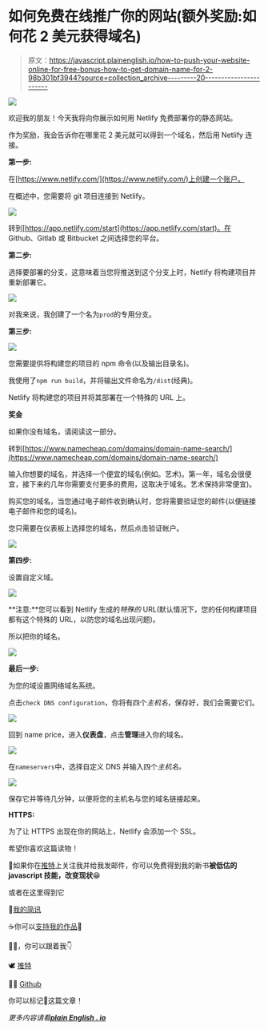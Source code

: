 # 如何免费在线推广你的网站(额外奖励:如何花 2 美元获得域名)

> 原文：<https://javascript.plainenglish.io/how-to-push-your-website-online-for-free-bonus-how-to-get-domain-name-for-2-98b301bf3944?source=collection_archive---------20----------------------->

![](img/53ef29c49f2925f362a6d148b8b69382.png)

欢迎我的朋友！今天我将向你展示如何用 Netlify 免费部署你的静态网站。

作为奖励，我会告诉你在哪里花 2 美元就可以得到一个域名，然后用 Netlify 连接。

**第一步:**

在[https://www.netlify.com/](https://www.netlify.com/)上创建一个账户。

在概述中，您需要将 git 项目连接到 Netlify。

![](img/5821b6883febb3c5e3904db1d8153097.png)

转到[https://app.netlify.com/start](https://app.netlify.com/start)。在 Github、Gitlab 或 Bitbucket 之间选择您的平台。

**第二步:**

选择要部署的分支，这意味着当您将推送到这个分支上时，Netlify 将构建项目并重新部署它。

![](img/f8edc77141b60fb6b34056bd63b45edd.png)

对我来说，我创建了一个名为`prod`的专用分支。

**第三步:**

![](img/ca6f2cd5dece5ae6584965c6de94bf0d.png)

您需要提供将构建您的项目的 npm 命令(以及输出目录名)。

我使用了`npm run build`，并将输出文件命名为`/dist`(经典)。

Netlify 将构建您的项目并将其部署在一个特殊的 URL 上。

**奖金**

如果你没有域名，请阅读这一部分。

转到[https://www.namecheap.com/domains/domain-name-search/](https://www.namecheap.com/domains/domain-name-search/)

输入你想要的域名，并选择一个便宜的域名(例如。艺术)。第一年，域名会很便宜，接下来的几年你需要支付更多的费用，这取决于域名。艺术保持非常便宜)。

购买您的域名，当您通过电子邮件收到确认时，您将需要验证您的邮件(以便链接电子邮件和您的域名)。

您只需要在仪表板上选择您的域名，然后点击验证帐户。

![](img/856e43fbdf331a5eaa9e224d18779e35.png)

**第四步:**

设置自定义域。

![](img/6eb42877ac73ba87727991ae62d6fb27.png)

**注意:**您可以看到 Netlify 生成的*特殊的* URL(默认情况下，您的任何构建项目都有这个特殊的 URL，以防您的域名出现问题)。

所以把你的域名。

![](img/6199be5e0cac322b2b7fd51cce594b9d.png)

**最后一步:**

为您的域设置网络域名系统。

点击`check DNS configuration`，你将有四个*主机名*，保存好，我们会需要它们。

![](img/b7ba068e89ae2c6d68c3f6b989e96f0e.png)

回到 name price，进入**仪表盘**，点击**管理**进入你的域名。

![](img/7d1f80397fef86a4c41e2b6ad249a1e9.png)

在`nameservers`中，选择自定义 DNS 并输入四个*主机名。*

![](img/e90c13373d94c974c24c77fdd3ade4bc.png)

保存它并等待几分钟，以便将您的主机名与您的域名链接起来。

**HTTPS:**

为了让 HTTPS 出现在你的网站上，Netlify 会添加一个 SSL。

希望你喜欢这篇读物！

🎁如果你在[推特](https://twitter.com/code__oz)上关注我并给我发邮件，你可以免费得到我的新书**被低估的 javascript 技能，改变现状**😁

或者在这里得到它

🎁[我的简讯](https://www.getrevue.co/profile/code__oz)

☕️你可以[支持我的作品](https://www.buymeacoffee.com/CodeoZ)🙏

🏃‍♂️，你可以跟着我👇

🕊 [推特](https://twitter.com/code__oz)

👨‍💻 [Github](https://github.com/Code-Oz)

你可以标记🔖这篇文章！

*更多内容请看*[***plain English . io***](http://plainenglish.io/)